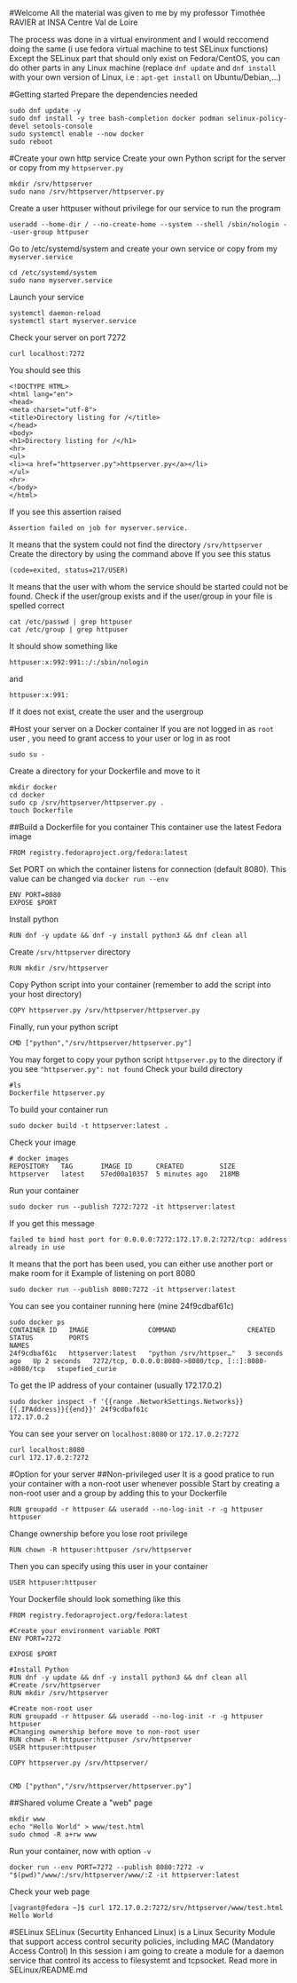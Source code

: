 #Welcome
All the material was given to me by my professor Timothée RAVIER at INSA Centre Val de Loire


The process was done in a virtual environment and I would reccomend doing the same (i use fedora virtual machine to test SELinux functions)
Except the SELinux part that should only exist on Fedora/CentOS, you can do other parts in any Linux machine (replace `dnf update` and `dnf install` with your own version of Linux, i.e : `apt-get install` on Ubuntu/Debian,...)


#Getting started
Prepare the dependencies needed 
```
sudo dnf update -y
sudo dnf install -y tree bash-completion docker podman selinux-policy-devel setools-console
sudo systemctl enable --now docker
sudo reboot 
```

#Create your own http service
Create your own Python script for the server or copy from my `httpserver.py`
```
mkdir /srv/httpserver
sudo nano /srv/httpserver/httpserver.py
```

Create a user httpuser without privilege for our service to run the program
```
useradd --home-dir / --no-create-home --system --shell /sbin/nologin --user-group httpuser
```

Go to /etc/systemd/system and create your own service or copy from my `myserver.service`
```
cd /etc/systemd/system
sudo nano myserver.service
```
Launch your service
```
systemctl daemon-reload
systemctl start myserver.service
```
Check your server on port 7272
```
curl localhost:7272
```
You should see this
```
<!DOCTYPE HTML>
<html lang="en">
<head>
<meta charset="utf-8">
<title>Directory listing for /</title>
</head>
<body>
<h1>Directory listing for /</h1>
<hr>
<ul>
<li><a href="httpserver.py">httpserver.py</a></li>
</ul>
<hr>
</body>
</html>
```
If you see this assertion raised
```
Assertion failed on job for myserver.service.
```
It means that the system could not find the directory `/srv/httpserver`
Create the directory by using the command above
If you see this status
```
(code=exited, status=217/USER)
```
It means that the user with whom the service should be started could not be found.
Check if the user/group exists and if the user/group in your file is spelled correct
```
cat /etc/passwd | grep httpuser
cat /etc/group | grep httpuser
```
It should show something like
```
httpuser:x:992:991::/:/sbin/nologin
```
and 
```
httpuser:x:991:
```
If it does not exist, create the user and the usergroup


#Host your server on a Docker container
If you are not logged in as `root` user , you need to grant access to your user or log in as root
```
sudo su -
```
Create a directory for your Dockerfile and move to it
```
mkdir docker
cd docker
sudo cp /srv/httpserver/httpserver.py .
touch Dockerfile
```
##Build a Dockerfile for you container
This container use the latest Fedora image
```
FROM registry.fedoraproject.org/fedora:latest
```
Set PORT on which the container listens for connection (default 8080). This value can be changed via `docker run --env` 
```
ENV PORT=8080
EXPOSE $PORT
```
Install python
```
RUN dnf -y update && dnf -y install python3 && dnf clean all
```
Create `/srv/httpserver` directory
```
RUN mkdir /srv/httpserver
```
Copy Python script into your container (remember to add the script into your host directory)
```
COPY httpserver.py /srv/httpserver/httpserver.py
```
Finally, run your python script
```
CMD ["python","/srv/httpserver/httpserver.py"]
```
You may forget to copy your python script `httpserver.py` to the directory 
if you see `"httpserver.py": not found` 
Check your build directory
```
#ls
Dockerfile httpserver.py
```
To build your container run
```
sudo docker build -t httpserver:latest .
```

Check your image
```
# docker images
REPOSITORY   TAG       IMAGE ID      CREATED         SIZE
httpserver   latest    57ed00a10357  5 minutes ago   218MB
```
Run your container 
```
sudo docker run --publish 7272:7272 -it httpserver:latest
```
If you get this message
```
failed to bind host port for 0.0.0.0:7272:172.17.0.2:7272/tcp: address already in use
```
It means that the port has been used, you can either use another port or make room for it
Example of listening on port 8080
```
sudo docker run --publish 8080:7272 -it httpserver:latest
```

You can see you container running here (mine 24f9cdbaf61c)
```
sudo docker ps
CONTAINER ID   IMAGE               COMMAND                  CREATED         STATUS         PORTS                                                   NAMES
24f9cdbaf61c   httpserver:latest   "python /srv/httpser…"   3 seconds ago   Up 2 seconds   7272/tcp, 0.0.0.0:8080->8080/tcp, [::]:8080->8080/tcp   stupefied_curie
```
To get the IP address of your container (usually 172.17.0.2)
```
sudo docker inspect -f '{{range .NetworkSettings.Networks}}{{.IPAddress}}{{end}}' 24f9cdbaf61c
172.17.0.2
```
You can see your server on `localhost:8080` or `172.17.0.2:7272`
```
curl localhost:8080
curl 172.17.0.2:7272
```

#Option for your server
##Non-privileged user
It is a good pratice to run your container with a non-root user whenever possible
Start by creating a non-root user and a group by adding this to your Dockerfile
```
RUN groupadd -r httpuser && useradd --no-log-init -r -g httpuser httpuser
```
Change ownership before you lose root privilege
```
RUN chown -R httpuser:httpuser /srv/httpserver
```
Then you can specify using this user in your container
```
USER httpuser:httpuser
```
Your Dockerfile should look something like this
```
FROM registry.fedoraproject.org/fedora:latest

#Create your environment variable PORT 
ENV PORT=7272

EXPOSE $PORT

#Install Python
RUN dnf -y update && dnf -y install python3 && dnf clean all
#Create /srv/httpserver
RUN mkdir /srv/httpserver

#Create non-root user
RUN groupadd -r httpuser && useradd --no-log-init -r -g httpuser httpuser
#Changing ownership before move to non-root user
RUN chown -R httpuser:httpuser /srv/httpserver
USER httpuser:httpuser

COPY httpserver.py /srv/httpserver/


CMD ["python","/srv/httpserver/httpserver.py"]
```
##Shared volume
Create a "web" page
```
mkdir www
echo "Hello World" > www/test.html
sudo chmod -R a+rw www
```
Run your container, now with option `-v`

```
docker run --env PORT=7272 --publish 8080:7272 -v "$(pwd)"/www/:/srv/httpserver/www/:Z -it httpserver:latest
```
Check your web page
```
[vagrant@fedora ~]$ curl 172.17.0.2:7272/srv/httpserver/www/test.html
Hello World
```

#SELinux
SELinux (Securtity Enhanced Linux) is a Linux Security Module that support access control security policies, including MAC (Mandatory Access Control)
In this session i am going to create a module for a daemon service that control its access to filesystemt and tcpsocket.
Read more in SELinux/README.md
